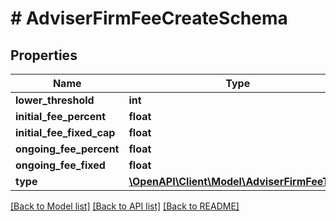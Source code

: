 # # AdviserFirmFeeCreateSchema

## Properties

Name | Type | Description | Notes
------------ | ------------- | ------------- | -------------
**lower_threshold** | **int** |  |
**initial_fee_percent** | **float** |  | [optional]
**initial_fee_fixed_cap** | **float** |  | [optional]
**ongoing_fee_percent** | **float** |  | [optional]
**ongoing_fee_fixed** | **float** |  | [optional]
**type** | [**\OpenAPI\Client\Model\AdviserFirmFeeType**](AdviserFirmFeeType.md) |  | [optional]

[[Back to Model list]](../../README.md#models) [[Back to API list]](../../README.md#endpoints) [[Back to README]](../../README.md)
